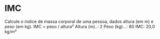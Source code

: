 # IMC
Calcule o índice de massa corporal de uma pessoa, dados altura (em m) e peso (em kg).  IMC = peso / altura²  Altura (m)..: 2 Peso (kg)...: 80  IMC: 20,0 kg/m²

